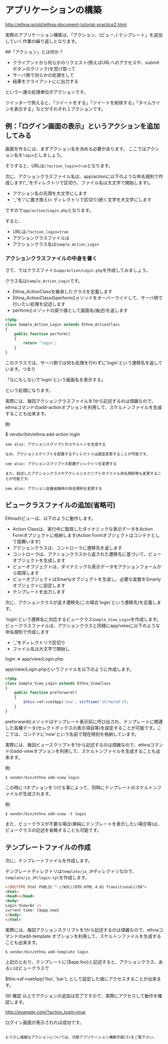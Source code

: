 # アプリケーションの構築

http://ethna.jp/old/ethna-document-tutorial-practice2.html

実際のアプリケーション構築は、「アクション、(ビュー、)  テンプレート」を追加していく作業の繰り返しとなります。

##「アクション」とは何か？

* クライアントから何らかのリクエスト(例えばURLへのアクセスや、submitボタンのクリック)を受け取って
* サーバ側で何らかの処理をして
* 結果をクライアントにに出力する

という一連の処理単位がアクションです。

ツイッターで例えると、「ツイートをする」「ツイートを削除する」「タイムラインを表示する」などがそれぞれ１アクションです。

## 例：「ログイン画面の表示」というアクションを追加してみる

画面を作るには、まずアクション名を決める必要があります。
ここではアクション名を`login`としましょう。

そうすると、URLは`/?action_login=true`となります。

次に、アクションクラスファイル名は、app/actionに以下のような命名規則で作成します('_'をディレクトリで区切り、ファイル名は大文字で開始します)。

* アクション名の先頭を大文字にします
* '_'を'/'に置き換え(= ディレクトリで区切り)続く文字を大文字にします

ですので`app/action/Login.php`となります。

すると、

* URLは`/?action_login=true`
* アクションクラスファイルは
* アクションクラス名は`Sample_Action_Login`

###  アクションクラスファイルの中身を書く

さて、ではクラスファイル`app/action/Login.php`を作成してみましょう。

クラス名は`Sample_Action_Login`です。


* Ethna_ActionClassを継承したクラスを定義します
* Ethna_ActionClassのperform()メソッドをオーバーライドして、サーバ側で行いたい処理を記述します
* perform()メソッドの戻り値として画面名(後述)を返します

```php
<?php
class Sample_Action_Login extends Ethna_ActionClass
{
    public function perform()
    {
        return 'login';
    }
}
```

このクラスでは、サーバ側では何も処理を行わずに'login'という遷移名を返しています。つまり

「なにもしないで'login'という画面名を表示する」

という処理になります。

実際には、毎回アクションクラスファイルを1から記述するのは煩雑なので、ethnaコマンドのadd-actionオプションを利用して、スケルトンファイルを生成することも出来ます。

例:

$ vendor/bin/ethna add-action login

```text
see also: アクションスクリプトのスケルトンを生成する

なお、アクションスクリプトを配置するディレクトリは適宜変更することが可能です。

see also: アクションスクリプトの配置ディレクトリを変更する

また、前述したアクションクラスやアクションスクリプトのファイル命名規則等も変更することが可能です。

see also: アクション定義省略時の命名規則を変更する
```

## ビュークラスファイルの追加(省略可)

Ethnaのビューは、以下のように動作します。

* Action Classは、実行中に取得したダイナミックな表示データをAction Formオブジェクトに格納します(Action Formオブジェクトはコンテナとして振舞います)
* アクションクラスは、コントローラに遷移先を返します
* コントローラは、アクションクラスから返された遷移先に基づいて、ビューオブジェクトを生成します
* ビューオブジェクトは、ダイナミックな表示データをアクションフォームから取得します
* ビューオブジェクトはSmartyオブジェクトを生成し、必要な変数をSmartyオブジェクトに設定します
* テンプレートを出力します

次に、アクションクラスが返す遷移先(この場合'login'という遷移先)を定義します。

'login'という遷移名に対応するビュークラス`Sample_View_Login`を作成します。
ビュークラスファイルは、アクションクラスと同様にapp/viewに以下のような命名規則で作成します

* '_'をディレクトリで区切り
* ファイル名は大文字で開始し

login => app/view/Login.php

app/view/Login.phpというファイルを以下のように作成します。

```php
<?php
class Sample_View_Login extends Ethna_ViewClass
{
    public function preforward()
    {
        $this->af->setApp('now', strftime('%Y/%m/%d'));
    }
}
```

preforward()メソッドはテンプレート表示前に呼び出され、テンプレートに関連した各種データ(セレクトボックスの表示項目等)を設定することが可能です。ここでは、コンテナに'now'という名前で現在時刻を格納しています。

実際には、毎回ビュースクリプトを1から記述するのは煩雑なので、ethnaコマンドのadd-viewオプションを利用して、スケルトンファイルを生成することも出来ます。

例:

```
$ vendor/bin/ethna add-view login
```

この時に-tオプションをつける事によって、同時にテンプレートのスケルトンファイルが生成されます。

例:

```
$ vendor/bin/ethna add-view -t login
```

また、ビュークラスが不要な場合(単純にテンプレートを表示したい場合等)は、ビュークラスの記述を省略することも可能です。

## テンプレートファイルの作成

次に、テンプレートファイルを作成します。

テンプレートディレクトリは`template/ja_JP`ディレクトリなので、`template/ja_JP/login.tpl`を作成します。


```html
<!DOCTYPE html PUBLIC "-//W3C//DTD HTML 4.01 Transitional//EN">
<html>
<head></head>
<body>
Login View<br />
current time: {$app.now}
</body>
</html>
```

実際には、毎回アクションスクリプトを1から記述するのは煩雑なので、ethnaコマンドのadd-template オプションを利用して、スケルトンファイルを生成することも出来ます。

```
$ vendor/bin/ethna add-template login
```

上記のとおり、テンプレートに{$app.foo}と記述すると、アクションクラス、あるいはビュークラスで

$this->af->setApp('foo', 'bar');
として設定した値にアクセスすることが出来ます。

(9) 確認
以上でアクションの追加は完了ですので、実際にアクセスして動作を確認します。

http://example.com/?action_login=true

ログイン画面が表示されれば成功です。

```

もう少し複雑なアクションについては、次節アプリケーション構築手順(3)をご覧下さい。

